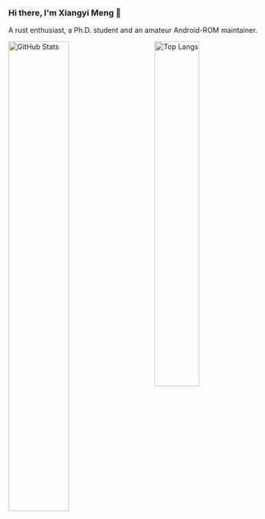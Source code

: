 ### Hi there, I'm Xiangyi Meng 👋
A rust enthusiast, a Ph.D. student and an amateur Android-ROM maintainer.

<p>
	<a href="https://github.com/gaulthiergain"><img width="49%" src="https://github-readme-stats.vercel.app/api?username=xymeng16&count_private=true&show_icons=true&hide_title=true&role=OWNER,ORGANIZATION_MEMBER,COLLABORATOR" alt="GitHub Stats" align="left"></a>
	<a href="https://github.com/gaulthiergain"><img width="42%" src="https://github-readme-stats.vercel.app/api/top-langs/?username=xymeng16&layout=compact&hide_title=true&role=OWNER,ORGANIZATION_MEMBER,COLLABORATOR" alt="Top Langs" align="right"></a>
</p>
